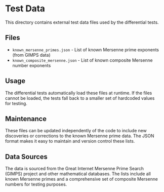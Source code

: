 # Test Data

This directory contains external test data files used by the differential tests.

## Files

- `known_mersenne_primes.json` - List of known Mersenne prime exponents (from GIMPS data)
- `known_composite_mersenne.json` - List of known composite Mersenne number exponents

## Usage

The differential tests automatically load these files at runtime. If the files cannot be loaded, the tests fall back to a smaller set of hardcoded values for testing.

## Maintenance

These files can be updated independently of the code to include new discoveries or corrections to the known Mersenne prime data. The JSON format makes it easy to maintain and version control these lists.

## Data Sources

The data is sourced from the Great Internet Mersenne Prime Search (GIMPS) project and other mathematical databases. The lists include all known Mersenne primes and a comprehensive set of composite Mersenne numbers for testing purposes. 